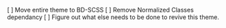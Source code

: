 [ ] Move entire theme to BD-SCSS
[ ] Remove Normalized Classes dependancy
[ ] Figure out what else needs to be done to revive this theme.
